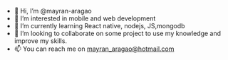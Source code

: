 - 👋 Hi, I’m @mayran-aragao
- 👀 I’m interested in mobile and web development
- 🌱 I’m currently learning React native, nodejs, JS,mongodb
- 💞️ I’m looking to collaborate on some project to use my knowledge and improve my skills.
- 📫 You can reach me on mayran_aragao@hotmail.com

<!---
mayran-aragao/mayran-aragao is a ✨ special ✨ repository because its `README.md` (this file) appears on your GitHub profile.
You can click the Preview link to take a look at your changes.
--->
